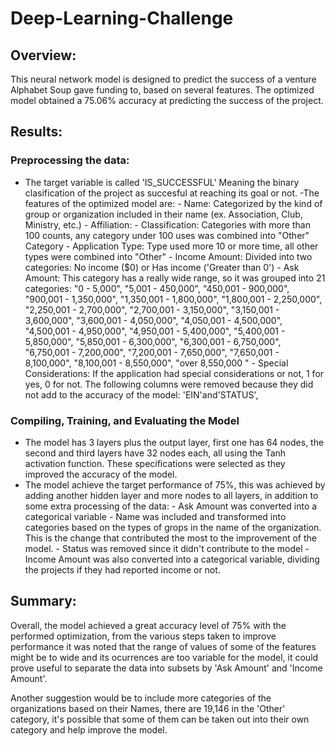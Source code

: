# Deep-Learning-Challenge

## Overview:
This neural network model is designed to predict the success of a venture Alphabet Soup gave funding to, based on several features. The optimized model obtained a 75.06% accuracy at predicting the success of the project.


## Results: 
### Preprocessing the data:
- The target variable is called 'IS_SUCCESSFUL' Meaning the binary clasification of the project as succesful at reaching its goal or not.
-The features of the optimized model are:
        - Name: Categorized by the kind of group or organization included in their name (ex. Association, Club, Ministry, etc.)
        - Affiliation:
        - Classification: Categories with more than 100 counts, any category under 100 uses was combined into "Other" Category
        - Application Type: Type used more 10 or more time, all other types were combined into "Other"
        - Income Amount:  Divided into two categories: No income ($0) or Has income ('Greater than 0')
        - Ask Amount: This category has a really wide range, so it was grouped into 21 categories:
            "0 - 5,000",
            "5,001 - 450,000",
            "450,001 - 900,000",
            "900,001 - 1,350,000",
            "1,350,001 - 1,800,000",
            "1,800,001 - 2,250,000",
            "2,250,001 - 2,700,000",
            "2,700,001 - 3,150,000",
            "3,150,001 - 3,600,000",
            "3,600,001 - 4,050,000",
            "4,050,001 - 4,500,000",
            "4,500,001 - 4,950,000",
            "4,950,001 - 5,400,000",
            "5,400,001 - 5,850,000",
            "5,850,001 - 6,300,000",
            "6,300,001 - 6,750,000",
            "6,750,001 - 7,200,000",
            "7,200,001 - 7,650,000",
            "7,650,001 - 8,100,000",
            "8,100,001 - 8,550,000",
            "over 8,550,000 "
        - Special Considerations: If the application had special considerations or not, 1 for yes, 0 for not.
    The following columns were removed because they did not add to the accuracy of the model: 'EIN'and'STATUS',

### Compiling, Training, and Evaluating the Model
- The model has 3 layers plus the output layer, first one has 64 nodes, the second and third layers have 32 nodes each, all using the Tanh activation function.
    These specifications were selected as they improved the accuracy of the model.
- The model achieve the target performance of 75%, this was achieved by adding another hidden layer and more nodes to all layers, in addition to some extra processing of the data:
        - Ask Amount was converted into a categorical variable
        - Name was included and transformed into categories based on the types of grops in the name of the organization. This is the change that contributed the most to the improvement of the model.
        - Status was removed since it didn't contribute to the model
        - Income Amount was also converted into a categorical variable, dividing the projects if they had reported income or not. 

## Summary: 
Overall, the model achieved a great accuracy level of 75% with the performed optimization, from the various steps taken to improve performance it was noted that the range of values of some of the features might be to wide and its ocurrences are too variable for the model, it could prove useful to separate the data into subsets by 'Ask Amount' and 'Income Amount'. 

Another suggestion would be to include more categories of the organizations based on their Names, there are 19,146 in the 'Other' category, it's possible that some of them can be taken out into their own category and help improve the model.
